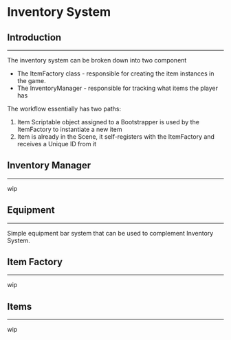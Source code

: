 ﻿# Inventory System

## Introduction

---

The inventory system can be broken down into two component

* The ItemFactory class - responsible for creating the item instances in the game.
* The InventoryManager - responsible for tracking what items the player has

The workflow essentially has two paths:

1. Item Scriptable object assigned to a Bootstrapper is used by the ItemFactory to instantiate a new item
2. Item is already in the Scene, it self-registers with the ItemFactory and receives a Unique ID from it


## Inventory Manager

---

wip

## Equipment

---

Simple equipment bar system that can be used to complement Inventory System.


## Item Factory

---

wip


## Items

---

wip